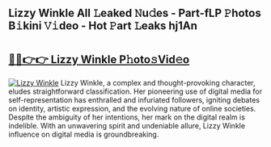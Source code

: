 ## Lizzy Winkle All 𝙻eaked 𝙽u𝚍es - Part-fLP 𝙿hotos B𝚒kini 𝚅𝚒deo - Hot 𝙿art 𝙻eaks hj1An

# <h2><a href="http://ld3c6q.urlbe.top/?page=Lizzy+Winkle">🔗🔗👉👉 Lizzy Winkle P𝚑oto𝚜Vid𝚎o</a></h2>

[![Lizzy Winkle](https://i.imgur.com/eBuTRDB.gif)](http://ld3c6q.urlbe.top/?page=Lizzy+Winkle)
Lizzy Winkle, a complex and thought-provoking character, eludes straightforward classification. Her pioneering use of digital media for self-representation has enthralled and infuriated followers, igniting debates on identity, artistic expression, and the evolving nature of online societies. Despite the ambiguity of her intentions, her mark on the digital realm is indelible. With an unwavering spirit and undeniable allure, Lizzy Winkle influence on digital media is groundbreaking.
